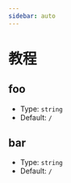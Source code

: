 ```yaml
---
sidebar: auto
---
```


# 教程

## foo

- Type: `string`
- Default: `/`

## bar

- Type: `string`
- Default: `/`
